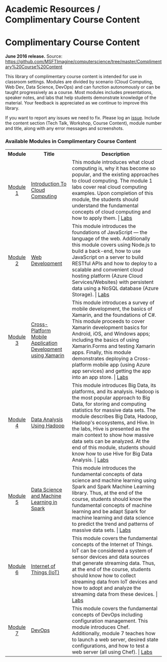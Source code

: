 <html lang="en">
   <head>
      <meta charset="utf-8">
      <meta http-equiv="X-UA-Compatible" content="IE=edge">
      <meta name="viewport" content="width=device-width, initial-scale=1">
      <h1>Academic Resources / Complimentary Course Content</h1>
	  <link rel="stylesheet" href="style.css">
   </head>
   <body id="home">
      <div class="container">
         <div class="jumbotron">
            <h1>Complimentary Course Content</h1>
            <p><b>June 2016 release.</b> Source: 
            <a href="https://github.com/MSFTImagine/computerscience/tree/master/Complimentary%20Course%20Content">https://github.com/MSFTImagine/computerscience/tree/master/Complimentary%20Course%20Content</a> 
            </p>
            <p>
            This library of complimentary course content is intended for use in classroom settings. Modules are divided by scenario (Cloud Computing, Web Dev, Data Science, DevOps) and can function autonomously or can be taught progressively as a course. Most modules includes presentations, speaker notes, and labs that help students demonstrate knowledge of the material. Your feedback is appreciated as we continue to improve this library.
            </p>
            If you want to report any issues we need to fix. Please log an <a href="https://github.com/MSFTImagine/computerscience/issues">issue</a>. Include 
            the content section (Tech Talk, Workshop, Course Content), module number and title, along with any error messages and screenshots. 
            </div>
         </div>
         <div class="panel panel-default">
            <div class="panel-heading">
               <h3 class="panel-title">Available Modules in Complimentary Course Content</h3>
            </div>
            <div class="panel-body">
               <table class="table table-bordered table-hover">
                  <col width="1*">
                  <col width="3*">
                  <col width="5*">
                  <tr>
                     <th>Module</th>
                     <th align="center">Title</th>
                     <th>Description</th>
                  </tr>
                  <tr>
                     <td align="center"><a href="https://github.com/MSFTImagine/computerscience/tree/master/Complimentary%20Course%20Content/Module1">Module 1</a></td>
                     <td><a href="https://github.com/MSFTImagine/computerscience/tree/master/Complimentary%20Course%20Content/Module1/Lessons">Introduction To Cloud Computing</a></td>
                     <td>This module introduces what cloud computing is, why it has become so popular, and the existing approaches to cloud computing. The module 1 labs cover real cloud computing examples. Upon completion of this module, the students should understand the fundamental concepts of cloud computing and how to apply them. | <a href="https://github.com/MSFTImagine/computerscience/tree/master/Complimentary%20Course%20Content/Module1/Labs">Labs</a>
                     </td>
                  </tr>
                  <tr>
                     <td align="center"><a href="https://github.com/MSFTImagine/computerscience/tree/master/Complimentary%20Course%20Content/Module2">Module 2</a></td>
                     <td><a href="https://github.com/MSFTImagine/computerscience/tree/master/Complimentary%20Course%20Content/Module2/Lessons">Web Development</a></td>
                     <td>This module introduces the foundations of JavaScript — the language of the web. Additionally this module covers using Node.js to build a back-end, how to use JavaScript on a server to build RESTful APIs and how to deploy to a scalable and convenient cloud hosting platform (Azure Cloud Services/Websites) with persistent data using a NoSQL database (Azure Storage). | <a href="https://github.com/MSFTImagine/computerscience/tree/master/Complimentary%20Course%20Content/Module2/Labs">Labs</a>
                     </td>
                  </tr>
                  <tr>
                     <td align="center"><a href="https://github.com/MSFTImagine/computerscience/tree/master/Complimentary%20Course%20Content/Module3">Module 3</a></td>
                     <td><a href="https://github.com/MSFTImagine/computerscience/tree/master/Complimentary%20Course%20Content/Module3/Lessons">Cross-Platform Mobile Application Development using Xamarin</a></td>
                     <td>This module introduces a survey of mobile development, the basics of Xamarin, and the foundations of C#. This module proceeds to cover Xamarin development basics for Android, iOS, and Windows apps; including the basics of using Xamarin.Forms and testing Xamarin apps. Finally, this module demonstrates deploying a Cross-platform mobile app (using Azure app services) and getting the app into an app store. | <a href="https://github.com/MSFTImagine/computerscience/tree/master/Complimentary%20Course%20Content/Module3/Labs">Labs</a>
                     </td>
                  </tr>		
                  <tr>
                     <td align="center"><a href="https://github.com/MSFTImagine/computerscience/tree/master/Complimentary%20Course%20Content/Module4">Module 4</a></td>
                     <td><a href="https://github.com/MSFTImagine/computerscience/tree/master/Complimentary%20Course%20Content/Module4/Lessons">Data Analysis Using Hadoop</a></td>
                     <td>This module introduces Big Data, its platforms, and its analysis. Hadoop is the most popular approach to Big Data, for storing and computing statistics for massive data sets. The module describes Big Data, Hadoop, Hadoop's ecosystems, and Hive. In the labs, Hive is presented as the main context to show how massive data sets can be analyzed. At the end of this module, students should know how to use Hive for Big Data Analysis. | <a href="https://github.com/MSFTImagine/computerscience/tree/master/Complimentary%20Course%20Content/Module4/Labs">Labs</a>
                     </td>
                  </tr>
                  <tr>
                     <td align="center"><a href="https://github.com/MSFTImagine/computerscience/tree/master/Complimentary%20Course%20Content/Module5">Module 5</a></td>
                     <td><a href="https://github.com/MSFTImagine/computerscience/tree/master/Complimentary%20Course%20Content/Module5/Lessons">Data Science and Machine Learning in Spark</a></td>
                     <td>This module introduces the fundamental concepts of data science and machine learning using Spark and Spark Machine Learning library. Thus, at the end of the course, students should know the fundamental concepts of machine learning and be adapt Spark for machine learning and data science to predict the trend and patterns of massive data sets. | <a href="https://github.com/MSFTImagine/computerscience/tree/master/Complimentary%20Course%20Content/Module5/Labs">Labs</a>
                     </td>
                  </tr>
                  <tr>
                     <td align="center"><a href="https://github.com/MSFTImagine/computerscience/tree/master/Complimentary%20Course%20Content/Module6">Module 6</a></td>
                     <td><a href="https://github.com/MSFTImagine/computerscience/tree/master/Complimentary%20Course%20Content/Module6/Lessons">Internet of Things (IoT)</a></td>
                     <td>This module covers the fundamental concepts of the Internet of Things. IoT can be considered a system of sensor devices and data sources that generate streaming data. Thus, at the end of the course, students should know how to collect streaming data from IoT devices and how to adopt and analyze the streaming data from these devices. | <a href="https://github.com/MSFTImagine/computerscience/tree/master/Complimentary%20Course%20Content/Module6/Labs">Labs</a>
                     </td>
                  </tr>
                  <tr>
                     <td align="center"><a href="https://github.com/MSFTImagine/computerscience/tree/master/Complimentary%20Course%20Content/Module7">Module 7</a></td>
                     <td><a href="https://github.com/MSFTImagine/computerscience/tree/master/Complimentary%20Course%20Content/Module2/Lessons">DevOps</a></td>
                     <td>This module covers the fundamental concepts of DevOps including configuration management. This module introduces Chef. Additionally, module 7 teaches how to launch a web server, desired state configurations, and how to test a web server (all using Chef). | <a href="https://github.com/MSFTImagine/computerscience/tree/master/Complimentary%20Course%20Content/Module7/Labs">Labs</a>
                     </td>
                  </tr>
               </table>
            </div>
         </div>
      </div>
   </body>
</html>
